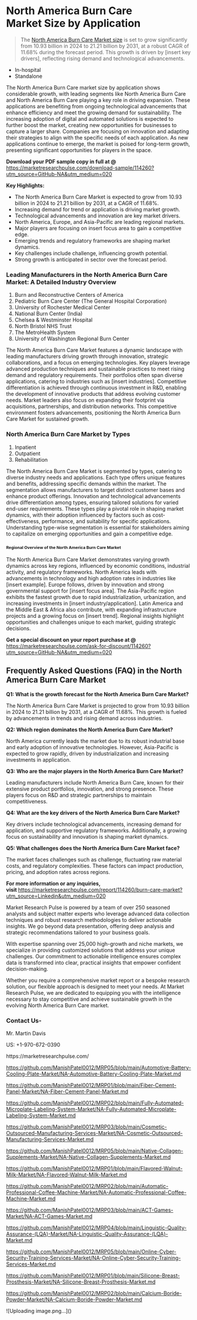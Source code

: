 <h1>North America Burn Care Market&nbsp;Size by Application</h1><blockquote><p>The <a href="https://marketresearchpulse.com/download-sample/114260?utm_source=GitHub-NA&amp;utm_medium=020">North America Burn Care Market size</a> is set to grow significantly from 10.93 billion in 2024 to 21.21 billion by 2031, at a robust CAGR of 11.68% during the forecast period. This growth is driven by [insert key drivers], reflecting rising demand and technological advancements.</p></blockquote><ul><li>In-hospital<li> Standalone</li></ul><p>The North America Burn Care market size by application shows considerable growth, with leading segments like North America Burn Care and North America Burn Care playing a key role in driving expansion. These applications are benefiting from ongoing technological advancements that enhance efficiency and meet the growing demand for sustainability. The increasing adoption of digital and automated solutions is expected to further boost the market, creating new opportunities for businesses to capture a larger share. Companies are focusing on innovation and adapting their strategies to align with the specific needs of each application. As new applications continue to emerge, the market is poised for long-term growth, presenting significant opportunities for players in the space.</p><p><strong>Download your PDF sample copy in full at @ </strong><a href="https://marketresearchpulse.com/download-sample/114260?utm_source=GitHub-NA&amp;utm_medium=020">https://marketresearchpulse.com/download-sample/114260?utm_source=GitHub-NA&amp;utm_medium=020</a></p><p><strong>Key Highlights: </strong></p><ul><li>The North America Burn Care Market is expected to grow from 10.93 billion in 2024 to 21.21 billion by 2031, at a CAGR of 11.68%.</li><li>Increasing demand for trend or application is driving market growth.</li><li>Technological advancements and innovation are key market drivers.</li><li>North America, Europe, and Asia-Pacific are leading regional markets.</li><li>Major players are focusing on insert focus area to gain a competitive edge.</li><li>Emerging trends and regulatory frameworks are shaping market dynamics.</li><li>Key challenges include challenge, influencing growth potential.</li><li>Strong growth is anticipated in sector over the forecast period.</li></ul><h3>Leading Manufacturers in the North America Burn Care Market: A Detailed Industry Overview</h3><ol><li>Burn and Reconstructive Centers of America</li><li>Pediatric Burn Care Center (The General Hospital Corporation)</li><li>University of Rochester Medical Center</li><li>National Burn Center (India)</li><li>Chelsea & Westminster Hospital</li><li>North Bristol NHS Trust</li><li>The MetroHealth System</li><li>University of Washington Regional Burn Center</li></ol><div class="flex max-w-full flex-col flex-grow"><div class="min-h-8 text-message flex w-full flex-col items-end gap-2 whitespace-normal break-words [.text-message+&amp;]:mt-5" dir="auto" data-message-author-role="assistant" data-message-id="fd8432e4-4910-450d-b182-61b7bfb0a01f" data-message-model-slug="gpt-4o"><div class="flex w-full flex-col gap-1 empty:hidden first:pt-[3px]"><div class="markdown prose w-full break-words dark:prose-invert light"><p>The North America Burn Care Market features a dynamic landscape with leading manufacturers driving growth through innovation, strategic collaborations, and a focus on emerging technologies. Key players leverage advanced production techniques and sustainable practices to meet rising demand and regulatory requirements. Their portfolios often span diverse applications, catering to industries such as [insert industries]. Competitive differentiation is achieved through continuous investment in R&amp;D, enabling the development of innovative products that address evolving customer needs. Market leaders also focus on expanding their footprint via acquisitions, partnerships, and distribution networks. This competitive environment fosters advancements, positioning the North America Burn Care Market for sustained growth.</p></div></div></div></div><h3>North America Burn Care Market by Types</h3><ol><li>Inpatient<li> Outpatient<li> Rehabilitation</li></ol><div class="flex max-w-full flex-col flex-grow"><div class="min-h-8 text-message flex w-full flex-col items-end gap-2 whitespace-normal break-words [.text-message+&amp;]:mt-5" dir="auto" data-message-author-role="assistant" data-message-id="084470be-0bb7-4664-bddf-5156b4f41249" data-message-model-slug="gpt-4o-mini"><div class="flex w-full flex-col gap-1 empty:hidden first:pt-[3px]"><div class="markdown prose w-full break-words dark:prose-invert light"><p>The North America Burn Care Market is segmented by types, catering to diverse industry needs and applications. Each type offers unique features and benefits, addressing specific demands within the market. The segmentation allows manufacturers to target distinct customer bases and enhance product offerings. Innovation and technological advancements drive differentiation among types, ensuring tailored solutions for varied end-user requirements. These types play a pivotal role in shaping market dynamics, with their adoption influenced by factors such as cost-effectiveness, performance, and suitability for specific applications. Understanding type-wise segmentation is essential for stakeholders aiming to capitalize on emerging opportunities and gain a competitive edge.</p></div></div></div></div><h3><span style="font-size: 11px;">Regional Overview of the North America Burn Care Market</span></h3><div class="flex max-w-full flex-col flex-grow"><div class="min-h-8 text-message flex w-full flex-col items-end gap-2 whitespace-normal break-words [.text-message+&amp;]:mt-5" dir="auto" data-message-author-role="assistant" data-message-id="e9038762-ce64-4e30-91c9-9bd413514231" data-message-model-slug="gpt-4o-mini"><div class="flex w-full flex-col gap-1 empty:hidden first:pt-[3px]"><div class="markdown prose w-full break-words dark:prose-invert light"><p>The North America Burn Care Market demonstrates varying growth dynamics across key regions, influenced by economic conditions, industrial activity, and regulatory frameworks. North America leads with advancements in technology and high adoption rates in industries like [insert example]. Europe follows, driven by innovation and strong governmental support for [insert focus area]. The Asia-Pacific region exhibits the fastest growth due to rapid industrialization, urbanization, and increasing investments in [insert industry/application]. Latin America and the Middle East &amp; Africa also contribute, with expanding infrastructure projects and a growing focus on [insert trend]. Regional insights highlight opportunities and challenges unique to each market, guiding strategic decisions.</p></div></div></div></div><p><strong>Get a special discount on your report purchase at @ </strong><a href="https://marketresearchpulse.com/ask-for-discount/114260?utm_source=GitHub-NA&amp;utm_medium=020">https://marketresearchpulse.com/ask-for-discount/114260?utm_source=GitHub-NA&amp;utm_medium=020</a></p><h2>Frequently Asked Questions (FAQ) in the North America Burn Care Market</h2><p><strong>Q1: What is the growth forecast for the North America Burn Care Market?</strong></p><p>The North America Burn Care Market is projected to grow from 10.93 billion in 2024 to 21.21 billion by 2031, at a CAGR of 11.68%. This growth is fueled by advancements in trends and rising demand across industries.</p><p><strong>Q2: Which region dominates the North America Burn Care Market?</strong></p><p>North America currently leads the market due to its robust industrial base and early adoption of innovative technologies. However, Asia-Pacific is expected to grow rapidly, driven by industrialization and increasing investments in application.</p><p><strong>Q3: Who are the major players in the North America Burn Care Market?</strong></p><p>Leading manufacturers include North America Burn Care, known for their extensive product portfolios, innovation, and strong presence. These players focus on R&amp;D and strategic partnerships to maintain competitiveness.</p><p><strong>Q4: What are the key drivers of the North America Burn Care Market?</strong></p><p>Key drivers include technological advancements, increasing demand for application, and supportive regulatory frameworks. Additionally, a growing focus on sustainability and innovation is shaping market dynamics.</p><p><strong>Q5: What challenges does the North America Burn Care Market face?</strong></p><p>The market faces challenges such as challenge, fluctuating raw material costs, and regulatory complexities. These factors can impact production, pricing, and adoption rates across regions.</p><p><strong>For more information or any inquiries, visit&nbsp;</strong><a href="https://marketresearchpulse.com/report/114260/burn-care-market?utm_source=Linkedin&utm_medium=020">https://marketresearchpulse.com/report/114260/burn-care-market?utm_source=Linkedin&utm_medium=020</a></p><p>Market Research Pulse is powered by a team of over 250 seasoned analysts and subject matter experts who leverage advanced data collection techniques and robust research methodologies to deliver actionable insights. We go beyond data presentation, offering deep analysis and strategic recommendations tailored to your business goals.</p><p>With expertise spanning over 25,000 high-growth and niche markets, we specialize in providing customized solutions that address your unique challenges. Our commitment to actionable intelligence ensures complex data is transformed into clear, practical insights that empower confident decision-making.</p><p>Whether you require a comprehensive market report or a bespoke research solution, our flexible approach is designed to meet your needs. At Market Research Pulse, we are dedicated to equipping you with the intelligence necessary to stay competitive and achieve sustainable growth in the evolving North America Burn Care market.</p><h3><strong>Contact Us-</strong></h3><p>Mr. Martin Davis</p><p>US: +1-970-672-0390</p><p>https://marketresearchpulse.com/</p><p><a href="https://github.com/ManishPatel0012/MRP05/blob/main/Automotive-Battery-Cooling-Plate-Market/NA-Automotive-Battery-Cooling-Plate-Market.md">https://github.com/ManishPatel0012/MRP05/blob/main/Automotive-Battery-Cooling-Plate-Market/NA-Automotive-Battery-Cooling-Plate-Market.md</a></p><p><a href="https://github.com/ManishPatel0012/MRP01/blob/main/Fiber-Cement-Panel-Market/NA-Fiber-Cement-Panel-Market.md">https://github.com/ManishPatel0012/MRP01/blob/main/Fiber-Cement-Panel-Market/NA-Fiber-Cement-Panel-Market.md</a></p><p><a href="https://github.com/ManishPatel0012/MRP02/blob/main/Fully-Automated-Microplate-Labeling-System-Market/NA-Fully-Automated-Microplate-Labeling-System-Market.md">https://github.com/ManishPatel0012/MRP02/blob/main/Fully-Automated-Microplate-Labeling-System-Market/NA-Fully-Automated-Microplate-Labeling-System-Market.md</a></p><p><a href="https://github.com/ManishPatel0012/MRP03/blob/main/Cosmetic-Outsourced-Manufacturing-Services-Market/NA-Cosmetic-Outsourced-Manufacturing-Services-Market.md">https://github.com/ManishPatel0012/MRP03/blob/main/Cosmetic-Outsourced-Manufacturing-Services-Market/NA-Cosmetic-Outsourced-Manufacturing-Services-Market.md</a></p><p><a href="https://github.com/ManishPatel0012/MRP05/blob/main/Native-Collagen-Supplements-Market/NA-Native-Collagen-Supplements-Market.md">https://github.com/ManishPatel0012/MRP05/blob/main/Native-Collagen-Supplements-Market/NA-Native-Collagen-Supplements-Market.md</a></p><p><a href="https://github.com/ManishPatel0012/MRP01/blob/main/Flavored-Walnut-Milk-Market/NA-Flavored-Walnut-Milk-Market.md">https://github.com/ManishPatel0012/MRP01/blob/main/Flavored-Walnut-Milk-Market/NA-Flavored-Walnut-Milk-Market.md</a></p><p><a href="https://github.com/ManishPatel0012/MRP02/blob/main/Automatic-Professional-Coffee-Machine-Market/NA-Automatic-Professional-Coffee-Machine-Market.md">https://github.com/ManishPatel0012/MRP02/blob/main/Automatic-Professional-Coffee-Machine-Market/NA-Automatic-Professional-Coffee-Machine-Market.md</a></p><p><a href="https://github.com/ManishPatel0012/MRP03/blob/main/ACT-Games-Market/NA-ACT-Games-Market.md">https://github.com/ManishPatel0012/MRP03/blob/main/ACT-Games-Market/NA-ACT-Games-Market.md</a></p><p><a href="https://github.com/ManishPatel0012/MRP04/blob/main/Linguistic-Quality-Assurance-(LQA)-Market/NA-Linguistic-Quality-Assurance-(LQA)-Market.md">https://github.com/ManishPatel0012/MRP04/blob/main/Linguistic-Quality-Assurance-(LQA)-Market/NA-Linguistic-Quality-Assurance-(LQA)-Market.md</a></p><p><a href="https://github.com/ManishPatel0012/MRP05/blob/main/Online-Cyber-Security-Training-Services-Market/NA-Online-Cyber-Security-Training-Services-Market.md">https://github.com/ManishPatel0012/MRP05/blob/main/Online-Cyber-Security-Training-Services-Market/NA-Online-Cyber-Security-Training-Services-Market.md</a></p><p><a href="https://github.com/ManishPatel0012/MRP01/blob/main/Silicone-Breast-Prosthesis-Market/NA-Silicone-Breast-Prosthesis-Market.md">https://github.com/ManishPatel0012/MRP01/blob/main/Silicone-Breast-Prosthesis-Market/NA-Silicone-Breast-Prosthesis-Market.md</a></p><p><a href="https://github.com/ManishPatel0012/MRP02/blob/main/Calcium-Boride-Powder-Market/NA-Calcium-Boride-Powder-Market.md">https://github.com/ManishPatel0012/MRP02/blob/main/Calcium-Boride-Powder-Market/NA-Calcium-Boride-Powder-Market.md</a></p>
![Uploading image.png…]()

